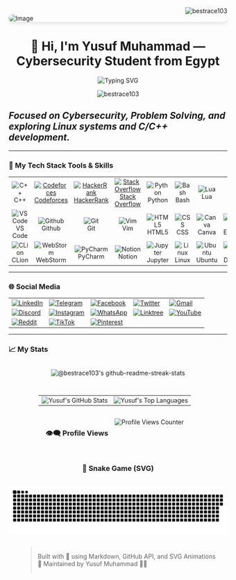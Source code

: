 <div>
    <img align="right" src="https://komarev.com/ghpvc/?username=yusuf-husayn&label=Profile%20views&color=0e75b6&style=flat" alt="bestrace103" />
</div>
<img src="https://github.com/user-attachments/assets/bdce8fbe-2f2c-4d0c-8808-44737ea23aab" 
     alt="Image" 
     style="width: 100%; height: 20%; display: block; border-radius: 10px; box-shadow: 0 4px 8px rgba(0,0,0,0.1);">

<h1 align="center">👋 Hi, I'm Yusuf Muhammad — Cybersecurity Student from Egypt</h1>

<p align="center">
  <img src="https://readme-typing-svg.demolab.com?font=Fira+Code&weight=600&size=22&duration=4000&pause=800&center=true&random=false&width=970&height=64&lines=Passionate+about+Cybersecurity+and+Problem+Solving!" alt="Typing SVG" />
</p>

<p align="center">  
    <img src="https://github-trophies.vercel.app/?username=yusuf-husayn&margin-h=10&margin-w=10&theme=algolia" alt="bestrace103" />
</p>

<h2 align="left" color="cornflowerblue">
<span>
    <b>
        <i>
            Focused on Cybersecurity, Problem Solving, and exploring Linux systems and C/C++ development.
        </i>
    </b>
</span>
</h2>

---

### 🧠 My Tech Stack Tools & Skills

<table align="center">

  <!-- C++ / Codeforces / HackerRank / StackOverflow / Python / Bash / Lua / C / Gimp -->
  <tr>
    <td align="center" width="96">
      <img src="https://techstack-generator.vercel.app/cpp-icon.svg" width="65" height="65" alt="C++" />
      <br>C++
    </td>
    <td align="center" width="96">
      <a href="https://codeforces.com/profile/joe1.9">
        <img src="https://raw.githubusercontent.com/rahuldkjain/github-profile-readme-generator/master/src/images/icons/Social/codeforces.svg" height="65" alt="Codeforces" />
        <br>Codeforces
      </a>
    </td>
    <td align="center" width="96">
      <a href="https://www.hackerrank.com/profile/yusufmohammadhu1" target="_blank">
        <img src="https://upload.wikimedia.org/wikipedia/commons/6/65/HackerRank_logo.png" height="65" alt="HackerRank" />
        <br>HackerRank
      </a>
    </td>
    <td align="center" width="96">
      <a href="https://stackoverflow.com/users/28591458/yusuf-mohammad-hussein" target="_blank">
        <img src="https://cdn.jsdelivr.net/gh/devicons/devicon/icons/stackoverflow/stackoverflow-original.svg" height="65" alt="Stack Overflow" />
        <br>Stack Overflow
      </a>
    </td>
    <td align="center" width="96">
      <img src="https://techstack-generator.vercel.app/python-icon.svg" width="65" height="65" alt="Python" />
      <br>Python
    </td>
    <td align="center" width="96">
      <img src="https://skillicons.dev/icons?i=bash" width="65" height="65" alt="Bash" />
      <br>Bash
    </td>
    <td align="center" width="96">
      <img src="https://skillicons.dev/icons?i=lua" width="65" height="65" alt="Lua" />
      <br>Lua
    </td>
    <td align="center" width="96">
      <img src="https://skillicons.dev/icons?i=c" width="65" height="65" alt="C" />
      <br>C
    </td>
    <td align="center" width="96">
      <img src="https://upload.wikimedia.org/wikipedia/commons/4/45/The_GIMP_icon_-_gnome.svg" height="65" alt="Gimp" />
      <br>Gimp
    </td>
  </tr>

  <!-- VS Code / Github / Git / Vim / HTML5 / CSS / Canva / Eclipse / IntelliJ -->
  <tr>
    <td align="center" width="96">
      <img src="https://skillicons.dev/icons?i=vscode" width="65" height="65" alt="VS Code" />
      <br>VS Code
    </td>
    <td align="center" width="96">
      <img src="https://techstack-generator.vercel.app/github-icon.svg" width="65" height="65" alt="Github" />
      <br>Github
    </td>
    <td align="center" width="96">
      <img src="https://user-images.githubusercontent.com/25181517/192108372-f71d70ac-7ae6-4c0d-8395-51d8870c2ef0.png" width="65" height="65" alt="Git" />
      <br>Git
    </td>
    <td align="center" width="96">
      <img src="https://skillicons.dev/icons?i=vim" width="65" height="65" alt="Vim" />
      <br>Vim
    </td>
    <td align="center" width="96">
      <img src="https://skillicons.dev/icons?i=html" width="65" height="65" alt="HTML5" />
      <br>HTML5
    </td>
    <td align="center" width="96">
      <img src="https://skillicons.dev/icons?i=css" width="65" height="65" alt="CSS" />
      <br>CSS
    </td>
    <td align="center" width="96">
      <img src="https://cdn.jsdelivr.net/gh/devicons/devicon/icons/canva/canva-original.svg" width="65" height="65" alt="Canva" />
      <br>Canva
    </td>
    <td align="center" width="96">
      <img src="https://cdn.jsdelivr.net/npm/simple-icons@v9/icons/eclipseide.svg" width="65" height="65" alt="Eclipse" />
      <br>Eclipse
    </td>
    <td align="center" width="96">
      <img src="https://cdn.jsdelivr.net/gh/devicons/devicon/icons/intellij/intellij-original.svg" width="65" height="65" alt="IntelliJ" />
      <br>IntelliJ
    </td>
  </tr>

  <!-- CLion / WebStorm / PyCharm / Notion / Jupyter / Linux / Ubuntu / Debian / Fedora -->
  <tr>
    <td align="center" width="96">
      <img src="https://skillicons.dev/icons?i=clion" width="65" height="65" alt="CLion" />
      <br>CLion
    </td>
    <td align="center" width="96">
      <img src="https://skillicons.dev/icons?i=webstorm" width="65" height="65" alt="WebStorm" />
      <br>WebStorm
    </td>
    <td align="center" width="96">
      <img src="https://skillicons.dev/icons?i=pycharm" width="65" height="65" alt="PyCharm" />
      <br>PyCharm
    </td>
    <td align="center" width="96">
      <img src="https://skillicons.dev/icons?i=notion" width="65" height="65" alt="Notion" />
      <br>Notion
    </td>
    <td align="center" width="96">
      <img src="https://cdn.jsdelivr.net/gh/devicons/devicon/icons/jupyter/jupyter-original.svg" width="65" height="65" alt="Jupyter" />
      <br>Jupyter
    </td>
    <td align="center" width="96">
      <img src="https://skillicons.dev/icons?i=linux" width="65" height="65" alt="Linux" />
      <br>Linux
    </td>
    <td align="center" width="96">
      <img src="https://skillicons.dev/icons?i=ubuntu" width="65" height="65" alt="Ubuntu" />
      <br>Ubuntu
    </td>
    <td align="center" width="96">
      <img src="https://skillicons.dev/icons?i=debian" width="65" height="65" alt="Debian" />
      <br>Debian
    </td>
    <td align="center" width="96">
      <img src="https://upload.wikimedia.org/wikipedia/commons/3/3f/Fedora_logo.svg" width="65" height="65" alt="Fedora" />
      <br>Fedora
    </td>
  </tr>

</table>

---

### 🌐 Social Media

<table align="center">
  <tr>
    <td>
      <a href="https://www.linkedin.com/in/yusuf-husayn/" target="_blank">
        <img src="https://img.shields.io/static/v1?message=LinkedIn&logo=linkedin&label=&color=0077B5&logoColor=white&style=for-the-badge" alt="LinkedIn"/>
      </a>
    </td>
    <td>
      <a href="https://t.me/Yusuf_Mu_Husayn" target="_blank">
        <img src="https://img.shields.io/static/v1?message=Telegram&logo=telegram&label=&color=2CA5E0&logoColor=white&style=for-the-badge" alt="Telegram"/>
      </a>
    </td>
    <td>
      <a href="https://www.facebook.com/profile.php?id=100092586386026" target="_blank">
        <img src="https://img.shields.io/static/v1?message=Facebook&logo=facebook&label=&color=0077FF&logoColor=white&style=for-the-badge" alt="Facebook"/>
      </a>
    </td>
    <td>
      <a href="https://x.com/hu37151987" target="_blank">
        <img src="https://img.shields.io/static/v1?message=Twitter&logo=twitter&label=&color=1DA1F2&logoColor=white&style=for-the-badge" alt="Twitter"/>
      </a>
    </td>
    <td>
      <a href="mailto:yusufmohammadhussein@gmail.com" target="_blank">
        <img src="https://img.shields.io/static/v1?message=Gmail&logo=gmail&label=&color=D14836&logoColor=white&style=for-the-badge" alt="Gmail"/>
      </a>
    </td>
  </tr>
  <tr>
    <td>
      <a href="https://discord.gg/F6kpfkfyDH" target="_blank">
        <img src="https://img.shields.io/static/v1?message=Discord&logo=discord&label=&color=7289DA&logoColor=white&style=for-the-badge" alt="Discord"/>
      </a>
    </td>
    <td>
      <a href="https://www.instagram.com/yusuf_husayn1.2/" target="_blank">
        <img src="https://img.shields.io/static/v1?message=Instagram&logo=instagram&label=&color=E4405F&logoColor=white&style=for-the-badge" alt="Instagram"/>
      </a>
    </td>
    <td>
      <a href="https://wa.me/201288560851" target="_blank">
        <img src="https://img.shields.io/static/v1?message=WhatsApp&logo=whatsapp&label=&color=25D366&logoColor=white&style=for-the-badge" alt="WhatsApp"/>
      </a>
    </td>
    <td>
      <a href="https://linktr.ee/holy_quran1.9" target="_blank">
        <img src="https://img.shields.io/static/v1?message=Linktree&logo=linktree&label=&color=39E0B8&logoColor=white&style=for-the-badge" alt="Linktree"/>
      </a>
    </td>
    <td>
      <a href="https://www.youtube.com/@joe5128-v5x" target="_blank">
        <img src="https://img.shields.io/static/v1?message=YouTube&logo=youtube&label=&color=FF0000&logoColor=white&style=for-the-badge" alt="YouTube"/>
      </a>
    </td>
  </tr>
  <tr>
    <td>
      <a href="https://www.reddit.com/user/Abyss_Blade" target="_blank">
        <img src="https://img.shields.io/static/v1?message=Reddit&logo=reddit&label=&color=FF4500&logoColor=white&style=for-the-badge" alt="Reddit"/>
      </a>
    </td>
    <td>
      <a href="https://www.tiktok.com/@joe466993" target="_blank">
        <img src="https://img.shields.io/static/v1?message=TikTok&logo=tiktok&label=&color=000000&logoColor=white&style=for-the-badge" alt="TikTok"/>
      </a>
    </td>
    <td>
      <a href="https://www.pinterest.com/yusufmohammadhussein" target="_blank">
        <img src="https://img.shields.io/static/v1?message=Pinterest&logo=pinterest&label=&color=E60023&logoColor=white&style=for-the-badge" alt="Pinterest"/>
      </a>
    </td>
  </tr>
</table>



---

### 📈 My Stats

<div style="display: flex; justify-content: center; gap: 15px; flex-wrap: wrap;">
  <p align="center">
    <img src="https://github-readme-activity-graph.vercel.app/graph?username=yusuf-husayn&theme=react-dark&hide_border=true&hide_title=false&area=true&custom_title=Total%20contribution%20graph%20in%20all%20repo"  width="100%" alt="@bestrace103's github-readme-streak-stats"/>
</p>



<div align="center">
  <table>
    <tr>
      <td>
        <img src="https://github-readme-stats.vercel.app/api?username=yusuf-husayn&show_icons=true&theme=radical" alt="Yusuf's GitHub Stats" />
      </td>
      <td>
        <img src="https://github-readme-stats.vercel.app/api/top-langs/?username=yusuf-husayn&layout=compact&theme=radical" alt="Yusuf's Top Languages" />
      </td>
    </tr>
  </table>
</div>



---

### 👁️‍🗨️ Profile Views

<div align="center">
  <img src="https://profile-counter.glitch.me/yusuf-husayn/count.svg" alt="Profile Views Counter" />
</div>

---
### 🐍 Snake Game (SVG)
<img src="https://raw.githubusercontent.com/Ad1tyaPatel/Ad1tyaPatel/output/snake.svg" width = 1500 alt="Snake animation" />

> Built with 🤍 using Markdown, GitHub API, and SVG Animations  
> 🔧 Maintained by Yusuf Muhammad 🥷🏻


